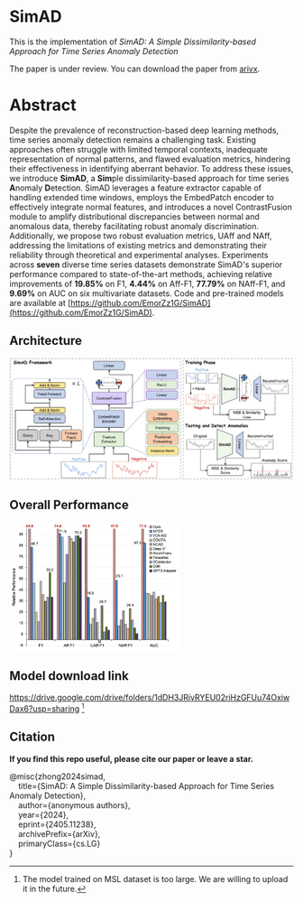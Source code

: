 # SimAD
This is the implementation of *SimAD: A Simple Dissimilarity-based Approach for Time Series Anomaly Detection*

The paper is under review. You can download the paper from [arivx](https://arxiv.org/abs/2405.11238).



# Abstract
Despite the prevalence of reconstruction-based deep learning methods, time series anomaly detection remains a challenging task. Existing approaches often struggle with limited temporal contexts, inadequate representation of normal patterns, and flawed evaluation metrics, hindering their effectiveness in identifying aberrant behavior.
To address these issues, we introduce **SimAD**, a **Sim**ple dissimilarity-based approach for time series **A**nomaly **D**etection. SimAD leverages a feature extractor capable of handling extended time windows, employs the EmbedPatch encoder to effectively integrate normal features, and introduces a novel ContrastFusion module to amplify distributional discrepancies between normal and anomalous data, thereby facilitating robust anomaly discrimination.
Additionally, we propose two robust evaluation metrics, UAff and NAff, addressing the limitations of existing metrics and demonstrating their reliability through theoretical and experimental analyses.
Experiments across **seven** diverse time series datasets demonstrate SimAD's superior performance compared to state-of-the-art methods, achieving relative improvements of **19.85%** on F1, **4.44%** on Aff-F1, **77.79%** on NAff-F1, and **9.69%** on AUC on six multivariate datasets.
Code and pre-trained models are available at [https://github.com/EmorZz1G/SimAD](https://github.com/EmorZz1G/SimAD).

## Architecture
![Architecture](./paper_img/fw.png)

## Overall Performance 
<div style="display: flex; flex-wrap: nowrap;">
  <img src="./paper_img/comparision.png" alt="Overall Performance" style="max-width: 300px; margin-right: 10px;" width=450px;>
  <!-- <img src="./paper_img/mdlsz.png" alt="Model Size" style="max-width: 150px;" width=200px; > -->
</div>

## Model download link

https://drive.google.com/drive/folders/1dDH3JRivRYEU02riHzGFUu74OxiwDax6?usp=sharing [^1]

[^1]: The model trained on MSL dataset is too large. We are willing to upload it in the future.

## Citation

**If you find this repo useful, please cite our paper or leave a star.**

@misc{zhong2024simad,<br>
&nbsp;&nbsp;&nbsp;&nbsp;title={SimAD: A Simple Dissimilarity-based Approach for Time Series Anomaly Detection}, <br>
&nbsp;&nbsp;&nbsp;&nbsp;author={anonymous authors}, <br>
&nbsp;&nbsp;&nbsp;&nbsp;year={2024},<br>
&nbsp;&nbsp;&nbsp;&nbsp;eprint={2405.11238},<br>
&nbsp;&nbsp;&nbsp;&nbsp;archivePrefix={arXiv},<br>
&nbsp;&nbsp;&nbsp;&nbsp;primaryClass={cs.LG}<br>
}
